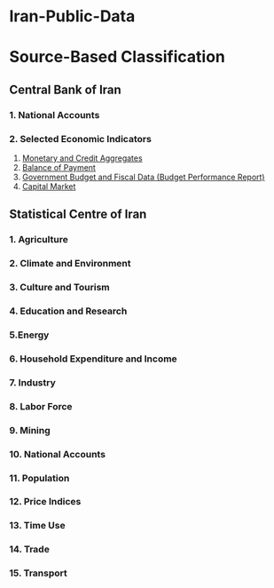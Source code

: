 # Iran-Public-Data

# Source-Based Classification

## Central Bank of Iran

### 1. National Accounts

### 2. Selected Economic Indicators

1. [Monetary and Credit Aggregates](https://www.cbi.ir/category/2692.aspx)
1. [Balance of Payment](https://www.cbi.ir/category/2693.aspx)
1. [Government Budget and Fiscal Data (Budget Performance Report)](https://www.cbi.ir/category/2694.aspx)
1. [Capital Market](https://www.cbi.ir/category/4130.aspx)

## Statistical Centre of Iran

### 1. Agriculture

### 2. Climate and Environment

### 3. Culture and Tourism

### 4. Education and Research

### 5.Energy

### 6. Household Expenditure and Income

### 7. Industry

### 8. Labor Force

### 9. Mining

### 10. National Accounts

### 11. Population

### 12. Price Indices

### 13. Time Use

### 14. Trade

### 15. Transport
